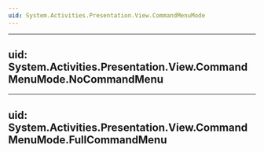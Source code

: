 ```yaml
---
uid: System.Activities.Presentation.View.CommandMenuMode
---
```


---
uid: System.Activities.Presentation.View.CommandMenuMode.NoCommandMenu
---

---
uid: System.Activities.Presentation.View.CommandMenuMode.FullCommandMenu
---
